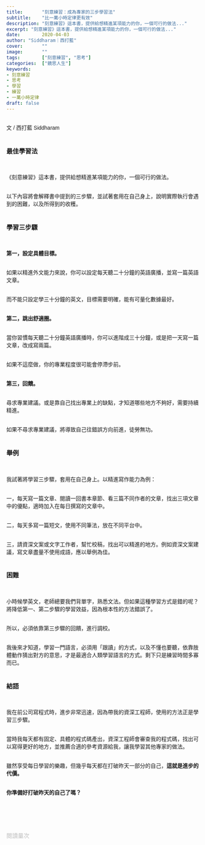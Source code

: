 ```yaml
---
title:       "刻意練習：成為專家的三步學習法"
subtitle:    "比一萬小時定律更有效"
description: "刻意練習》這本書，提供給想精進某項能力的你，一個可行的做法..."
excerpt: "刻意練習》這本書，提供給想精進某項能力的你，一個可行的做法..."
date:        2020-04-03
author: "Siddharam｜西打藍"
cover:       ""
image:       ""
tags:        ["刻意練習", "思考"]
categories:  ["鏡思人生"]
keywords:
- 刻意練習
- 思考
- 學習
- 練習
- 一萬小時定律
draft: false
---
```


<article style="font-family: 'Noto Sans TC', '微軟正黑體', sans-serif; font-weight: 300;">

<br>文 / 西打藍 Siddharam<br><br>

<h3 class="article-h1-color">最佳學習法</h3><br>

《刻意練習》這本書，提供給想精進某項能力的你，一個可行的做法。<br><br>

以下內容將會解釋書中提到的三步驟，並試著套用在自己身上，說明實際執行會遇到的困難，以及所得到的收穫。<br><br>

<h3 class="article-h1-color">學習三步驟</h3><br>

<b>第一，設定具體目標。</b><br><br>

如果以精進外文能力來說，你可以設定每天聽二十分鐘的英語廣播，並寫一篇英語文章。<br><br>

而不能只設定學三十分鐘的英文，目標需要明確，能有可量化數據最好。<br><br>

<b>第二，跳出舒適圈。</b><br><br>

當你習慣每天聽二十分鐘英語廣播時，你可以進階成三十分鐘，或是把一天寫一篇文章，改成寫兩篇。<br><br>

如果不這麼做，你的專業程度很可能會停滯步前。<br><br>

<b>第三，回饋。</b><br><br>

尋求專業建議。或是靠自己找出專業上的缺點，才知道哪些地方不夠好，需要持續精進。<br><br>

如果不尋求專業建議，將導致自己往錯誤方向前進，徒勞無功。<br><br>

<h3 class="article-h1-color">舉例</h3><br>

我試著將學習三步驟，套用在自己身上。以精進寫作能力為例：<br><br>

一，每天寫一篇文章、閱讀一回書本章節、看三篇不同作者的文章，找出三項文章中的優點，適時加入在每日撰寫的文章中。<br><br>

二，每天多寫一篇短文，使用不同筆法，放在不同平台中。<br><br>

三，請資深文案或文字工作者，幫忙校稿，找出可以精進的地方。例如資深文案建議，寫文章盡量不使用成語，應以舉例為佳。<br><br>

<h3 class="article-h1-color">困難</h3><br>

小時候學英文，老師總要我們背單字，熟悉文法。但如果這種學習方式是錯的呢？將降低第一、第二步驟的學習效益，因為根本性的方法錯誤了。<br><br>

所以，必須依靠第三步驟的回饋，進行調校。<br><br>

我後來才知道，學習一門語言，必須用「跟讀」的方式，以及不懂也要聽，依靠肢體動作猜出對方的意思，才是最適合人類學習語言的方式。剩下只是練習時間多寡而已。<br><br>

<h3 class="article-h1-color">結語</h3><br>

我在前公司寫程式時，進步非常迅速，因為帶我的資深工程師，使用的方法正是學習三步驟。<br><br>

當時我每天都有固定、具體的程式碼產出，資深工程師會審查我的程式碼，找出可以寫得更好的地方，並推薦合適的參考資源給我，讓我學習其他專家的做法。<br><br>

雖然享受每日學習的樂趣，但幾乎每天都在打破昨天一部分的自己，<b>這就是進步的代價。</b><br><br>

<b>你準備好打破昨天的自己了嗎？</b><br><br>





<br><br><br>

</article>

<div style="color: #bfbfbf; font-size: 15px;" id="busuanzi_container_page_pv">
  閱讀量<span id="busuanzi_value_page_pv"></span>次
</div>

<script src="../../js/post.js"></script>




